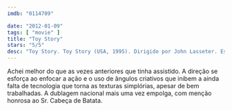 ```yaml
---
imdb: "0114709"

date: "2012-01-09"
tags: [ "movie" ]
title: "Toy Story"
stars: "5/5"
desc: "Toy Story. Toy Story (USA, 1995). Dirigido por John Lasseter. Escrito por John Lasseter, Pete Docter, Andrew Stanton, Joe Ranft, Joss Whedon, Andrew Stanton, Joel Cohen, Alec Sokolow. Com Tom Hanks, Tim Allen, Don Rickles, Jim Varney, Wallace Shawn, John Ratzenberger, Annie Potts, John Morris, Erik von Detten."
---
```

Achei melhor do que as vezes anteriores que tinha assistido. A direção se esforça ao enfocar a ação e o uso de ângulos criativos que inibem a ainda falta de tecnologia que torna as texturas simplórias, apesar de bem trabalhadas. A dublagem nacional mais uma vez empolga, com menção honrosa ao Sr. Cabeça de Batata.

